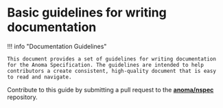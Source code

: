 # Basic guidelines for writing documentation

!!! info "Documentation Guidelines"

    This document provides a set of guidelines for writing documentation for the Anoma Specification. The guidelines are intended to help contributors a create consistent, high-quality document that is easy to read and navigate.

Contribute to this guide by submitting a pull request to the **[anoma/nspec](http://github.com/anoma/nspec)** repository.
